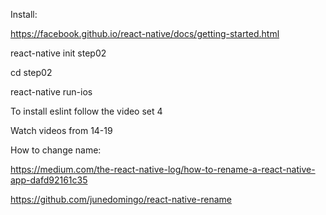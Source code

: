 Install:

https://facebook.github.io/react-native/docs/getting-started.html

react-native init step02

cd step02

react-native run-ios

To install eslint follow the video set 4

Watch videos from 14-19

How to change name:

https://medium.com/the-react-native-log/how-to-rename-a-react-native-app-dafd92161c35

https://github.com/junedomingo/react-native-rename

